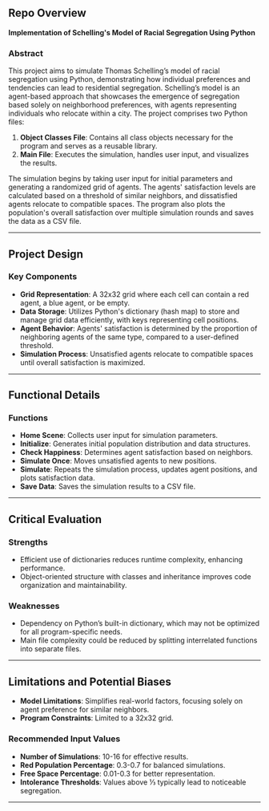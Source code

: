 ## Repo Overview

**Implementation of Schelling's Model of Racial Segregation Using Python**

### Abstract
This project aims to simulate Thomas Schelling’s model of racial segregation using Python, demonstrating how individual preferences and tendencies can lead to residential segregation. Schelling’s model is an agent-based approach that showcases the emergence of segregation based solely on neighborhood preferences, with agents representing individuals who relocate within a city. The project comprises two Python files:
1. **Object Classes File**: Contains all class objects necessary for the program and serves as a reusable library.
2. **Main File**: Executes the simulation, handles user input, and visualizes the results.

The simulation begins by taking user input for initial parameters and generating a randomized grid of agents. The agents' satisfaction levels are calculated based on a threshold of similar neighbors, and dissatisfied agents relocate to compatible spaces. The program also plots the population's overall satisfaction over multiple simulation rounds and saves the data as a CSV file.

---

## Project Design

### Key Components
- **Grid Representation**: A 32x32 grid where each cell can contain a red agent, a blue agent, or be empty.
- **Data Storage**: Utilizes Python's dictionary (hash map) to store and manage grid data efficiently, with keys representing cell positions.
- **Agent Behavior**: Agents' satisfaction is determined by the proportion of neighboring agents of the same type, compared to a user-defined threshold.
- **Simulation Process**: Unsatisfied agents relocate to compatible spaces until overall satisfaction is maximized.

---

## Functional Details

### Functions
- **Home Scene**: Collects user input for simulation parameters.
- **Initialize**: Generates initial population distribution and data structures.
- **Check Happiness**: Determines agent satisfaction based on neighbors.
- **Simulate Once**: Moves unsatisfied agents to new positions.
- **Simulate**: Repeats the simulation process, updates agent positions, and plots satisfaction data.
- **Save Data**: Saves the simulation results to a CSV file.

---

## Critical Evaluation

### Strengths
- Efficient use of dictionaries reduces runtime complexity, enhancing performance.
- Object-oriented structure with classes and inheritance improves code organization and maintainability.

### Weaknesses
- Dependency on Python’s built-in dictionary, which may not be optimized for all program-specific needs.
- Main file complexity could be reduced by splitting interrelated functions into separate files.

---

## Limitations and Potential Biases

- **Model Limitations**: Simplifies real-world factors, focusing solely on agent preference for similar neighbors.
- **Program Constraints**: Limited to a 32x32 grid.

### Recommended Input Values
- **Number of Simulations**: 10-16 for effective results.
- **Red Population Percentage**: 0.3-0.7 for balanced simulations.
- **Free Space Percentage**: 0.01-0.3 for better representation.
- **Intolerance Thresholds**: Values above ⅓ typically lead to noticeable segregation.

---
